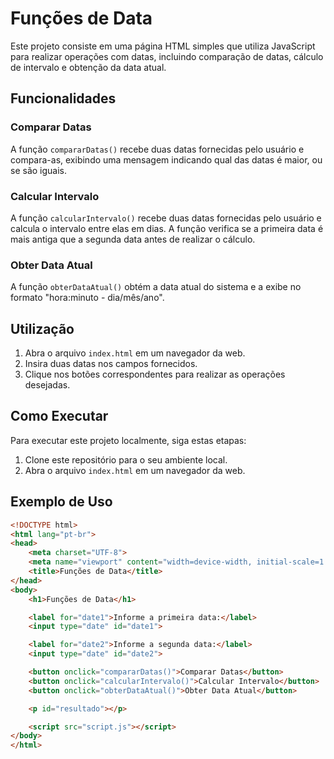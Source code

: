 # Funções de Data

Este projeto consiste em uma página HTML simples que utiliza JavaScript para realizar operações com datas, incluindo comparação de datas, cálculo de intervalo e obtenção da data atual.

## Funcionalidades

### Comparar Datas

A função `compararDatas()` recebe duas datas fornecidas pelo usuário e compara-as, exibindo uma mensagem indicando qual das datas é maior, ou se são iguais.

### Calcular Intervalo

A função `calcularIntervalo()` recebe duas datas fornecidas pelo usuário e calcula o intervalo entre elas em dias. A função verifica se a primeira data é mais antiga que a segunda data antes de realizar o cálculo.

### Obter Data Atual

A função `obterDataAtual()` obtém a data atual do sistema e a exibe no formato "hora:minuto - dia/mês/ano".

## Utilização

1. Abra o arquivo `index.html` em um navegador da web.
2. Insira duas datas nos campos fornecidos.
3. Clique nos botões correspondentes para realizar as operações desejadas.

## Como Executar

Para executar este projeto localmente, siga estas etapas:

1. Clone este repositório para o seu ambiente local.
2. Abra o arquivo `index.html` em um navegador da web.

## Exemplo de Uso

```html
<!DOCTYPE html>
<html lang="pt-br">
<head>
    <meta charset="UTF-8">
    <meta name="viewport" content="width=device-width, initial-scale=1.0">
    <title>Funções de Data</title>
</head>
<body>
    <h1>Funções de Data</h1>

    <label for="date1">Informe a primeira data:</label>
    <input type="date" id="date1">

    <label for="date2">Informe a segunda data:</label>
    <input type="date" id="date2">

    <button onclick="compararDatas()">Comparar Datas</button>
    <button onclick="calcularIntervalo()">Calcular Intervalo</button>
    <button onclick="obterDataAtual()">Obter Data Atual</button>

    <p id="resultado"></p>

    <script src="script.js"></script>
</body>
</html>
